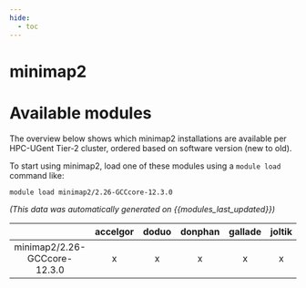 ```yaml
---
hide:
  - toc
---
```


minimap2
========

# Available modules


The overview below shows which minimap2 installations are available per HPC-UGent Tier-2 cluster, ordered based on software version (new to old).

To start using minimap2, load one of these modules using a `module load` command like:

```shell
module load minimap2/2.26-GCCcore-12.3.0
```

*(This data was automatically generated on {{modules_last_updated}})*  

| |accelgor|doduo|donphan|gallade|joltik|shinx|
| :---: | :---: | :---: | :---: | :---: | :---: | :---: |
|minimap2/2.26-GCCcore-12.3.0|x|x|x|x|x|x|
